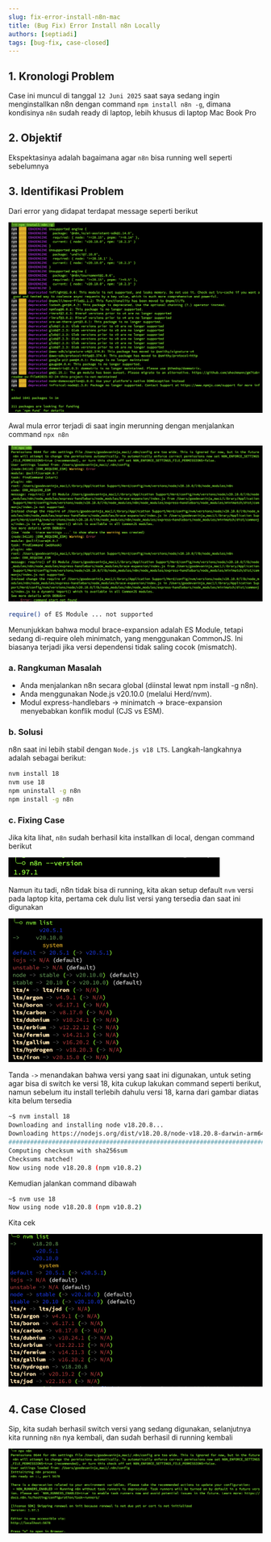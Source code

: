 ```yaml
---
slug: fix-error-install-n8n-mac
title: (Bug Fix) Error Install n8n Locally
authors: [septiadi]
tags: [bug-fix, case-closed]
---
```


## 1. Kronologi Problem

Case ini muncul di tanggal `12 Juni 2025` saat saya sedang ingin menginstallkan n8n dengan command `npm install n8n -g`, dimana kondisinya `n8n` sudah ready di laptop, lebih khusus di laptop Mac Book Pro

## 2. Objektif

Ekspektasinya adalah bagaimana agar `n8n` bisa running well seperti sebelumnya

## 3. Identifikasi Problem

Dari error yang didapat terdapat message seperti berikut

![Alt text](./img/12-06-25/Screenshot%202025-06-12%20at%2012.13.19.png)

Awal mula error terjadi di saat ingin merunning dengan menjalankan command `npx n8n`

![Alt text](./img/12-06-25/Screenshot%202025-06-12%20at%2012.13.29.png)

```.sh
require() of ES Module ... not supported
```

Menunjukkan bahwa modul brace-expansion adalah ES Module, tetapi sedang di-require oleh minimatch, yang menggunakan CommonJS. Ini biasanya terjadi jika versi dependensi tidak saling cocok (mismatch).

### a. Rangkuman Masalah

- Anda menjalankan n8n secara global (diinstal lewat npm install -g n8n).
- Anda menggunakan Node.js v20.10.0 (melalui Herd/nvm).
- Modul express-handlebars → minimatch → brace-expansion menyebabkan konflik modul (CJS vs ESM).

### b. Solusi

n8n saat ini lebih stabil dengan `Node.js v18 LTS`. Langkah-langkahnya adalah sebagai berikut:

```.sh
nvm install 18
nvm use 18
npm uninstall -g n8n
npm install -g n8n
```

### c. Fixing Case

Jika kita lihat, `n8n` sudah berhasil kita installkan di local, dengan command berikut

![Alt text](./img/12-06-25/Screenshot%202025-06-12%20at%2012.13.40.png)

Namun itu tadi, n8n tidak bisa di running, kita akan setup default `nvm` versi pada laptop kita, pertama cek dulu list versi yang tersedia dan saat ini digunakan

![Alt text](./img/12-06-25/Screenshot%202025-06-12%20at%2012.13.46.png)

Tanda `->` menandakan bahwa versi yang saat ini digunakan, untuk seting agar bisa di switch ke versi 18, kita cukup lakukan command seperti berikut, namun sebelum itu install terlebih dahulu versi 18, karna dari gambar diatas kita belum tersedia

```.sh
~$ nvm install 18
Downloading and installing node v18.20.8...
Downloading https://nodejs.org/dist/v18.20.8/node-v18.20.8-darwin-arm64.tar.xz...
############################################################################################ 100.0%
Computing checksum with sha256sum
Checksums matched!
Now using node v18.20.8 (npm v10.8.2)
```

Kemudian jalankan command dibawah 

```.sh
~$ nvm use 18    
Now using node v18.20.8 (npm v10.8.2)
```

Kita cek 

![Alt text](./img/12-06-25/Screenshot%202025-06-12%20at%2013.23.47.png)

## 4. Case Closed

Sip, kita sudah berhasil switch versi yang sedang digunakan, selanjutnya kita running `n8n` nya kembali, dan sudah berhasil di running kembali

![Alt text](./img/12-06-25/Screenshot%202025-06-12%20at%2012.14.04.png)